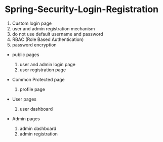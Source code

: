 # Spring-Security-Login-Registration

1. Custom login page
2. user and admin registration mechanism
3. do not use default username and password
4. RBAC (Role Based Authentication)
5. password encryption

- public pages
  1. user and admin login page
  2. user registration page

- Common Protected page
  1. profile page

- User pages
  1. user dashboard

- Admin pages
  1. admin dashboard
  2. admin registration
